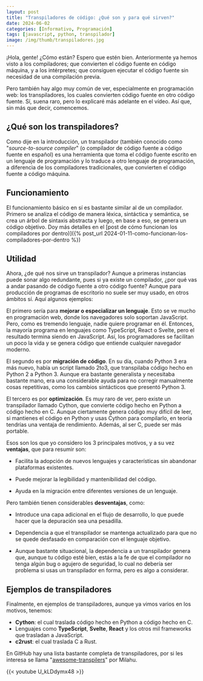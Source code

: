 ```yaml
---
layout: post
title: "Transpiladores de código: ¿Qué son y para qué sirven?"
date: 2024-06-02
categories: [Informativo, Programación]
tags: [javascript, python, transpilador]
image: /img/thumb/transpiladores.jpg
---
```


¡Hola, gente! ¿Cómo están? Espero que estén bien. Anteriormente ya hemos visto a los compiladores; que convierten el código fuente en código máquina, y a los intérpretes; que consiguen ejecutar el código fuente sin necesidad de una compilación previa.

Pero también hay algo muy común de ver, especialmente en programación web: los transpiladores, los cuales convierten código fuente en otro código fuente. Sí, suena raro, pero lo explicaré más adelante en el vídeo. Así que, sin más que decir, comencemos.

## ¿Qué son los transpiladores?

Como dije en la introducción, un transpilador (también conocido como "*source-to-source compiler*" (o compilador de código fuente a código fuente en español) es una herramienta que toma el código fuente escrito en un lenguaje de programación y lo traduce a otro lenguaje de programación, a diferencia de los compiladores tradicionales, que convierten el código fuente a código máquina.

## Funcionamiento

El funcionamiento básico en sí es bastante similar al de un compilador. Primero se analiza el código de manera léxica, sintáctica y semántica, se crea un árbol de sintaxis abstracta y luego, en base a eso, se genera un código objetivo. Doy más detalles en el [post de cómo funcionan los compiladores por dentro)]({% post_url 2024-01-11-como-funcionan-los-compiladores-por-dentro %})

## Utilidad

Ahora, ¿de qué nos sirve un transpilador? Aunque a primeras instancias puede sonar algo redundante, pues si ya existe un compilador, ¿por qué vas a andar pasando de código fuente a otro código fuente? Aunque para producción de programas de escritorio no suele ser muy usado, en otros ámbitos sí. Aquí algunos ejemplos:

El primero sería para **mejorar o especializar un lenguaje**. Esto se ve mucho en programación web, donde los navegadores solo soportan JavaScript. Pero, como es tremendo lenguaje, nadie quiere programar en él. Entonces, la mayoría programa en lenguajes como TypeScript, React o Svelte, pero el resultado termina siendo en JavaScript. Así, los programadores se facilitan un poco la vida y se genera código que entiende cualquier navegador moderno.

El segundo es por **migración de código**. En su día, cuando Python 3 era más nuevo, había un script llamado 2to3, que transpilaba código hecho en Python 2 a Python 3. Aunque era bastante generalista y necesitaba bastante mano, era una considerable ayuda para no corregir manualmente cosas repetitivas, como los cambios sintácticos que presentó Python 3.

El tercero es por **optimización**. Es muy raro de ver, pero existe un transpilador llamado Cython, que convierte código hecho en Python a código hecho en C. Aunque ciertamente genera código muy difícil de leer, si mantienes el código en Python y usas Cython para compilarlo, en teoría tendrías una ventaja de rendimiento. Además, al ser C, puede ser más portable.

Esos son los que yo considero los 3 principales motivos, y a su vez **ventajas**, que para resumir son:

- Facilita la adopción de nuevos lenguajes y características sin abandonar plataformas existentes.

- Puede mejorar la legibilidad y mantenibilidad del código.

- Ayuda en la migración entre diferentes versiones de un lenguaje.

Pero también tienen considerables **desventajas**, como:

- Introduce una capa adicional en el flujo de desarrollo, lo que puede hacer que la depuración sea una pesadilla.

- Dependencia a que el transpilador se mantenga actualizado para que no se quede desfasado en comparación con el lenguaje objetivo.

- Aunque bastante situacional, la dependencia a un transpilador genera que, aunque tu código esté bien, estás a la fe de que el compilador no tenga algún bug o agujero de seguridad, lo cual no debería ser problema si usas un transpilador en forma, pero es algo a considerar.

## Ejemplos de transpiladores

Finalmente, en ejemplos de transpiladores, aunque ya vimos varios en los motivos, tenemos:

- **Cython**: el cual traslada código hecho en Python a código hecho en C.
- Lenguajes como **TypeScript**, **Svelte**, **React** y los otros mil frameworks que trasladan a JavaScript.
- **c2rust**: el cual traslada C a Rust.

En GitHub hay una lista bastante completa de transpiladores, por si les interesa se llama "[awesome-transpilers](https://github.com/milahu/awesome-transpilers)" por Milahu.

{{< youtube U_kLDdymx48 >}}
